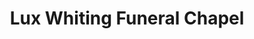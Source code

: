 ---
title: "Lux Whiting Funeral Chapel"
url: /breckenridge/lux-whiting-funeral-chapel/
shop: Bestattungen
---